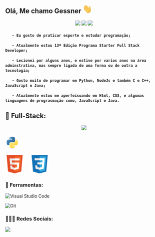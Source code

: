 ## Olá, Me chamo Gessner <img src="https://raw.githubusercontent.com/ABSphreak/ABSphreak/master/gifs/Hi.gif" width="30px">

<p align="center">

 <img src="https://cdn.dribbble.com/users/4385214/screenshots/10639794/2gui.gif" width="600px"/> 
  
 <img height="180em" src="https://github-readme-stats.vercel.app/api?username=gessnerbezerra&show_icons=true&theme=city_lights&include_all_commits=true&count_private=true"/>
 <img height="180em" src="https://github-readme-stats.vercel.app/api/top-langs/?username=montoyaaa&layout=compact&langs_count=7&theme=city_lights"/>
 
  
<h4>  
 
       - Eu gosto de praticar esporte e estudar programação;
 
       - Atualmente estou 13ª Edição Programa Starter Full Stack Developer;
 
       - Lecionei por alguns anos, e estive por varios anos na área adminstrativa, mas sempre ligada de uma forma ou de outra a tecnologia;
 
       - Gosto muito de programar em Python, NodeJs e também C e C++, JavaScript e Java;
 
       - Atualmente estou me aperfeisoando em Html, CSS, e algumas linguagens de prograsmação como, JavaScript e Java.

</h4>

<h2> 🚀 Full-Stack: </h2>

<p align="center">
  <a href="https://github.com/DenverCoder1/readme-typing-svg"><img src="https://readme-typing-svg.herokuapp.com?font=Time+New+Roman&color=cyan&size=25&center=true&vCenter=true&width=600&height=100&lines=Saldações+a+todos..&hearts;++;Estudante+Full-Stack+Developer,;Engenharia +da+computação+Student,;Learner/Researcher,;Amor+para+aprender+novas+habilidades.."></a>
</p>

<p align="center">
  
  
<img src="https://raw.githubusercontent.com/devicons/devicon/master/icons/python/python-original.svg" alt="imagem" width="45"> &nbsp;

<img src="https://raw.githubusercontent.com/devicons/devicon/master/icons/html5/html5-original.svg" alt="imagem" width="60"> &nbsp;
&nbsp;
<img src="https://raw.githubusercontent.com/devicons/devicon/master/icons/css3/css3-original.svg" alt="imagem" width="60"> &nbsp;
&nbsp;

### 🔧 Ferramentas:<br>


 
<img height="45" title="Visual Studio Code" alt="Visual Studio Code" src="https://cdn.jsdelivr.net/gh/devicons/devicon/icons/vscode/vscode-original.svg"> &nbsp;

<img height="45" title="Git" alt="Git" src="https://cdn.jsdelivr.net/gh/devicons/devicon/icons/git/git-original.svg"> &nbsp;
  
### 👨🏻‍💻 Redes Sociais:

<a href="https://www.linkedin.com/in/gessner-de-oliveira-bezerra-a9908b42/" target="_blank" alt="Minha pagina Linkedin">
   <img src="https://img.shields.io/badge/LinkedIn-0077B5?style=for-the-badge&logo=linkedin&logoColor=white"/>
</a>

</p>
